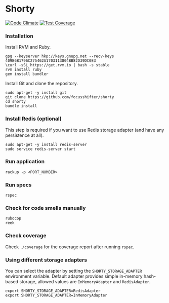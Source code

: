 Shorty
================

[![Code Climate](https://codeclimate.com/github/focusshifter/shorty/badges/gpa.svg)](https://codeclimate.com/github/focusshifter/shorty) [![Test Coverage](https://codeclimate.com/github/focusshifter/shorty/badges/coverage.svg)](https://codeclimate.com/github/focusshifter/shorty/coverage)

### Installation

Install RVM and Ruby.
```
gpg --keyserver hkp://keys.gnupg.net --recv-keys 409B6B1796C275462A1703113804BB82D39DC0E3
\curl -sSL https://get.rvm.io | bash -s stable
rvm install ruby
gem install bundler
```

Install Git and clone the repository.
```
sudo apt-get -y install git
git clone https://github.com/focusshifter/shorty
cd shorty
bundle install
```

### Install Redis (optional)

This step is required if you want to use Redis storage adapter (and have any persistence at all).
```
sudo apt-get -y install redis-server
sudo service redis-server start
```

### Run application

```
rackup -p <PORT_NUMBER>
```

### Run specs

```
rspec
```

### Check for code smells manually

```
rubocop
reek
```

### Check coverage

Check `./coverage` for the coverage report after running `rspec`.

### Using different storage adapters

You can select the adapter by setting the `SHORTY_STORAGE_ADAPTER` environment variable. Default adapter provides simple in-memory hash-based storage, allowed values are `InMemoryAdapter` and `RedisAdapter`.

```
export SHORTY_STORAGE_ADAPTER=RedisAdapter
export SHORTY_STORAGE_ADAPTER=InMemoryAdapter
```
